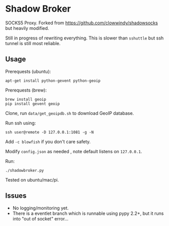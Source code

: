 Shadow Broker
=============

SOCKS5 Proxy.
Forked from https://github.com/clowwindy/shadowsocks but heavily modified.

Still in progress of rewriting everything.
This is slower than `sshuttle` but ssh tunnel is still most reliable.

Usage
-----

Prerequests (ubuntu):
```
apt-get install python-gevent python-geoip
```

Prerequests (brew):
```
brew install geoip
pip install gevent geoip
```

Clone, run `data/get_geoipdb.sh` to download GeoIP database.

Run ssh using:
```
ssh user@remote -D 127.0.0.1:1081 -g -N
```

Add `-c blowfish` if you don't care safety.

Modify `config.json` as needed , note default listens on `127.0.0.1`.

Run:

```
./shadowbroker.py
```

Tested on ubuntu/mac/pi.

Issues
--------

- No logging/monitoring yet.
- There is a eventlet branch which is runnable using pypy 2.2+, but it runs into "out of socket" error...
